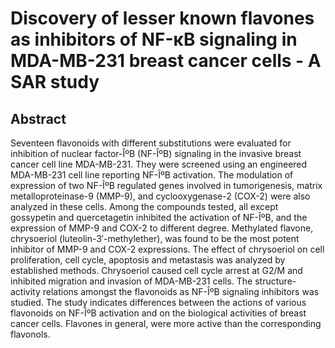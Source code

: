 # Discovery of lesser known flavones as inhibitors of NF-κB signaling in MDA-MB-231 breast cancer cells - A SAR study

## Abstract

Seventeen flavonoids with different substitutions were evaluated for inhibition of nuclear factor-ÎºB (NF-ÎºB) signaling in the invasive breast cancer cell line MDA-MB-231. They were screened using an engineered MDA-MB-231 cell line reporting NF-ÎºB activation. The modulation of expression of two NF-ÎºB regulated genes involved in tumorigenesis, matrix metalloproteinase-9 (MMP-9), and cyclooxygenase-2 (COX-2) were also analyzed in these cells. Among the compounds tested, all except gossypetin and quercetagetin inhibited the activation of NF-ÎºB, and the expression of MMP-9 and COX-2 to different degree. Methylated flavone, chrysoeriol (luteolin-3′-methylether), was found to be the most potent inhibitor of MMP-9 and COX-2 expressions. The effect of chrysoeriol on cell proliferation, cell cycle, apoptosis and metastasis was analyzed by established methods. Chrysoeriol caused cell cycle arrest at G2/M and inhibited migration and invasion of MDA-MB-231 cells. The structure-activity relations amongst the flavonoids as NF-ÎºB signaling inhibitors was studied. The study indicates differences between the actions of various flavonoids on NF-ÎºB activation and on the biological activities of breast cancer cells. Flavones in general, were more active than the corresponding flavonols.